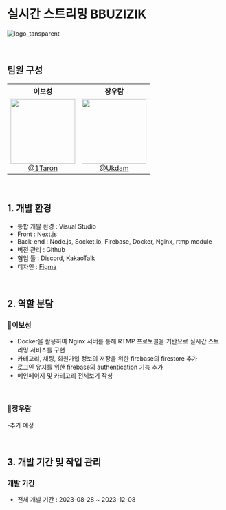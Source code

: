 # 실시간 스트리밍 BBUZIZIK

![logo_tansparent](https://github.com/user-attachments/assets/0b80eeb2-c394-4237-aa40-47240693c18a)

<br>

## 팀원 구성

<div align="center">

| **이보성** | **장우람** |
| :------: |  :------: |
| [<img src="https://github.com/Ukdam/OMM_App/assets/92793487/717b987a-1cb3-4d9e-a2c1-dced07726f6f" height=150 width=150> <br/> @1Taron](https://github.com/1Taron) | [<img src="https://github.com/Ukdam/OMM_App/assets/92793487/311372aa-2adb-49fb-a35c-de7baac3ab55" height=150 width=150> <br/> @Ukdam](https://github.com/Ukdam) |

</div>

<br>

## 1. 개발 환경
- 통합 개발 환경 : Visual Studio
- Front : Next.js
- Back-end : Node.js, Socket.io, Firebase, Docker, Nginx, rtmp module
- 버전 관리 : Github
- 협업 툴 : Discord, KakaoTalk
- 디자인 : [Figma](https://www.figma.com/design/RqYVbSBQFPcTh8lnbyH5I4/%EB%BF%8C%EC%A7%80%EC%A7%81?node-id=0-1&t=spbKPSRw52L4k4CB-0)

<br>

## 2. 역할 분담

### 🍊이보성

- Docker을 활용하여 Nginx 서버를 통해 RTMP 프로토콜을 기반으로 실시간 스트리밍 서비스를 구현
- 카테고리, 채팅, 회원가입 정보의 저장을 위한 firebase의 firestore 추가
- 로그인 유지를 위한 firebase의 authentication 기능 추가
- 메인페이지 및 카테고리 전체보기 작성

<br>

### 🐬장우람 

-추가 예정

<br>

## 3. 개발 기간 및 작업 관리

### 개발 기간

- 전체 개발 기간 : 2023-08-28 ~ 2023-12-08
